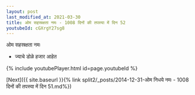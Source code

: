 ```yaml
---
layout: post
last_modified_at: 2021-03-30
title: ओम सहस्रक्षता नमः - 1008 दिनों की तपस्या में दिन 52
youtubeId: cGXrgY27sg8
---
```

 
 
 ओम सहस्रक्षता नमः  
 
 -  ज्याचे डोळे हजार आहेत 
 
  
 
  
 
 
 
 
 
 


{% include youtubePlayer.html id=page.youtubeId %}
 
[Next]({{ site.baseurl }}{% link  split2/_posts/2014-12-31-ओम निधये नमः - 1008 दिनों की तपस्या में दिन 51.md%})
 
